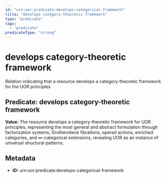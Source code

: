 ```yaml
---
id: "urn:uor:predicate:develops-categorical-framework"
title: "develops category-theoretic framework"
type: "predicate"
tags:
  - "predicate"
predicateType: "strong"
---
```


# develops category-theoretic framework

Relation indicating that a resource develops a category-theoretic framework for the UOR principles

## Predicate: develops category-theoretic framework

**Value:** The resource develops a category-theoretic framework for UOR principles, representing the most general and abstract formulation through factorization systems, Grothendieck fibrations, operad actions, enriched categories, and ∞-categorical extensions, revealing UOR as an instance of universal structural patterns.

## Metadata

- **ID:** urn:uor:predicate:develops-categorical-framework
